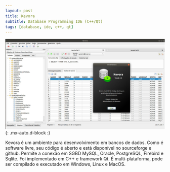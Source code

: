 ```yaml
---
layout: post
title: Kevora
subtitle: Database Programming IDE (C++/Qt)
tags: [database, ide, c++, qt]
---
```


![Kevora](/assets/img/kevora-snapshot.jpg){: .mx-auto.d-block :}

Kevora é um ambiente para desenvolvimento em bancos de dados. Como é software livre, seu código é aberto e está disponível no sourceforge e github. Permite a conexão em SGBD MySQL, Oracle, PostgreSQL, Firebird e Sqlite. Foi implementado em C++ e framework Qt. É multi-plataforma, pode ser compilado e executado em Windows, Linux e MacOS.

